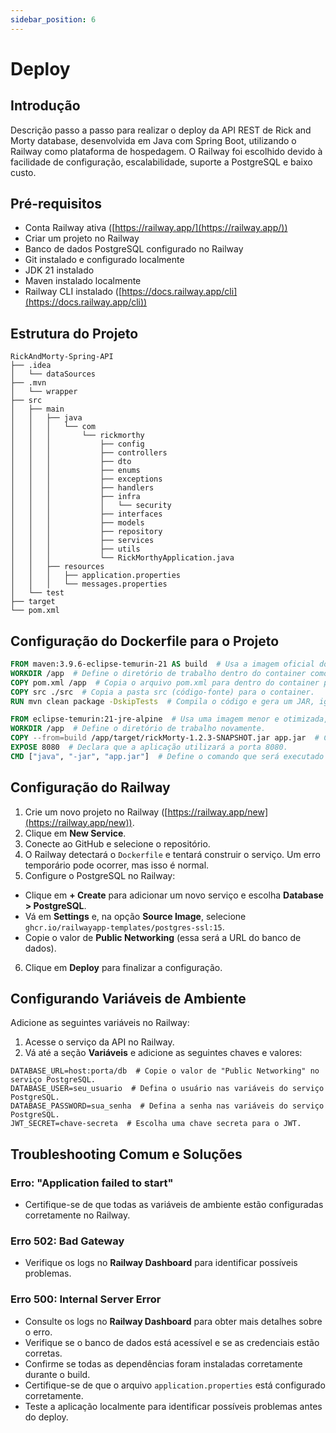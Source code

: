 ```yaml
---
sidebar_position: 6
---
```


# Deploy

## Introdução

Descrição passo a passo para realizar o deploy da API REST de Rick and Morty database, desenvolvida em Java com Spring Boot, utilizando o Railway como plataforma de hospedagem. O Railway foi escolhido devido à facilidade de configuração, escalabilidade, suporte a PostgreSQL e baixo custo.

## Pré-requisitos

- Conta Railway ativa ([https://railway.app/](https://railway.app/))
- Criar um projeto no Railway
- Banco de dados PostgreSQL configurado no Railway
- Git instalado e configurado localmente
- JDK 21 instalado
- Maven instalado localmente
- Railway CLI instalado ([https://docs.railway.app/cli](https://docs.railway.app/cli))

## Estrutura do Projeto

```plaintext
RickAndMorty-Spring-API
├── .idea
│   └── dataSources
├── .mvn
│   └── wrapper
├── src
│   ├── main
│   │   ├── java
│   │   │   └── com
│   │   │       └── rickmorthy
│   │   │           ├── config
│   │   │           ├── controllers
│   │   │           ├── dto
│   │   │           ├── enums
│   │   │           ├── exceptions
│   │   │           ├── handlers
│   │   │           ├── infra
│   │   │           │   └── security
│   │   │           ├── interfaces
│   │   │           ├── models
│   │   │           ├── repository
│   │   │           ├── services
│   │   │           ├── utils
│   │   │           └── RickMorthyApplication.java
│   │   ├── resources
│   │   │   ├── application.properties
│   │   │   └── messages.properties
│   └── test
├── target
└── pom.xml
```

## Configuração do Dockerfile para o Projeto

```dockerfile
FROM maven:3.9.6-eclipse-temurin-21 AS build  # Usa a imagem oficial do Maven 3.9.6 com JDK 21 para compilar o código.
WORKDIR /app  # Define o diretório de trabalho dentro do container como /app.
COPY pom.xml /app  # Copia o arquivo pom.xml para dentro do container para baixar dependências antes do código-fonte.
COPY src ./src  # Copia a pasta src (código-fonte) para o container.
RUN mvn clean package -DskipTests  # Compila o código e gera um JAR, ignorando os testes para agilizar o build.

FROM eclipse-temurin:21-jre-alpine  # Usa uma imagem menor e otimizada, contendo apenas o JRE 21 para executar a aplicação.
WORKDIR /app  # Define o diretório de trabalho novamente.
COPY --from=build /app/target/rickMorty-1.2.3-SNAPSHOT.jar app.jar  # Copia o JAR gerado na fase de build para a nova imagem.
EXPOSE 8080  # Declara que a aplicação utilizará a porta 8080.
CMD ["java", "-jar", "app.jar"]  # Define o comando que será executado quando o container iniciar.
```

## Configuração do Railway

1. Crie um novo projeto no Railway ([https://railway.app/new](https://railway.app/new)).
2. Clique em **New Service**.
3. Conecte ao GitHub e selecione o repositório.
4. O Railway detectará o `Dockerfile` e tentará construir o serviço. Um erro temporário pode ocorrer, mas isso é normal.
5. Configure o PostgreSQL no Railway:

- Clique em **+ Create** para adicionar um novo serviço e escolha **Database > PostgreSQL**.
- Vá em **Settings** e, na opção **Source Image**, selecione `ghcr.io/railwayapp-templates/postgres-ssl:15`.
- Copie o valor de **Public Networking** (essa será a URL do banco de dados).

6. Clique em **Deploy** para finalizar a configuração.

## Configurando Variáveis de Ambiente

Adicione as seguintes variáveis no Railway:

1. Acesse o serviço da API no Railway.
2. Vá até a seção **Variáveis** e adicione as seguintes chaves e valores:

```plaintext
DATABASE_URL=host:porta/db  # Copie o valor de "Public Networking" no serviço PostgreSQL.
DATABASE_USER=seu_usuario  # Defina o usuário nas variáveis do serviço PostgreSQL.
DATABASE_PASSWORD=sua_senha  # Defina a senha nas variáveis do serviço PostgreSQL.
JWT_SECRET=chave-secreta  # Escolha uma chave secreta para o JWT.
```

## Troubleshooting Comum e Soluções

### Erro: "Application failed to start"

- Certifique-se de que todas as variáveis de ambiente estão configuradas corretamente no Railway.

### Erro 502: Bad Gateway

- Verifique os logs no **Railway Dashboard** para identificar possíveis problemas.

### Erro 500: Internal Server Error

- Consulte os logs no **Railway Dashboard** para obter mais detalhes sobre o erro.
- Verifique se o banco de dados está acessível e se as credenciais estão corretas.
- Confirme se todas as dependências foram instaladas corretamente durante o build.
- Certifique-se de que o arquivo `application.properties` está configurado corretamente.
- Teste a aplicação localmente para identificar possíveis problemas antes do deploy.
